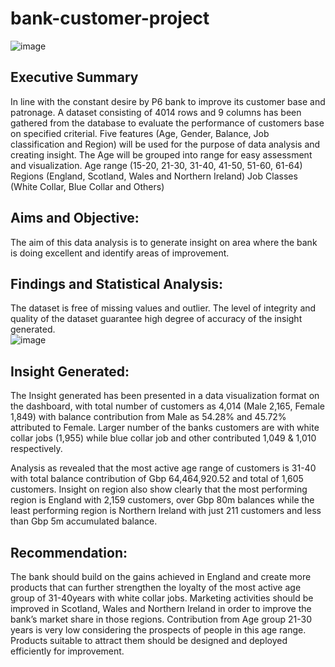 # bank-customer-project
![image](https://user-images.githubusercontent.com/128179012/229878719-fbff9415-a89e-47b5-be73-2b925ae57a6b.png)

## Executive Summary
In line with the constant desire by P6 bank to improve its customer base and patronage. A dataset consisting of 4014 rows and 9 columns has been gathered from the database to evaluate the performance of customers base on specified criterial.
Five features (Age, Gender, Balance, Job classification and Region) will be used for the purpose of data analysis and creating insight. The Age will be grouped into range for easy assessment and visualization.
Age range (15-20, 21-30, 31-40, 41-50, 51-60, 61-64)
Regions (England, Scotland, Wales and Northern Ireland)
Job Classes (White Collar, Blue Collar and Others)

## Aims and Objective:
The aim of this data analysis is to generate insight on area where the bank is doing excellent and identify areas of improvement.

## Findings and Statistical Analysis:
The dataset is free of missing values and outlier. The level of integrity and quality of the dataset guarantee high degree of accuracy of the insight generated.                
![image](https://user-images.githubusercontent.com/128179012/227298660-331fd69b-f717-416d-bc69-e2ebe53592f1.png)

## Insight Generated:
The Insight generated has been presented in a data visualization format on the dashboard, with total number of customers as 4,014 (Male 2,165, Female 1,849) with balance contribution from Male as 54.28% and 45.72% attributed to Female. Larger number of the banks customers are with white collar jobs (1,955) while blue collar job and other contributed 1,049 & 1,010 respectively.

Analysis as revealed that the most active age range of customers is 31-40 with total balance contribution of Gbp 64,464,920.52 and total of 1,605 customers.
Insight on region also show clearly that the most performing region is England with 2,159 customers, over Gbp 80m balances while the least performing region is Northern Ireland with just 211 customers and less than Gbp 5m accumulated balance.

## Recommendation:
The bank should build on the gains achieved in England and create more products that can further strengthen the loyalty of the most active age group of 31-40years with white collar jobs. Marketing activities should be improved in Scotland, Wales and Northern Ireland in order to improve the bank’s market share in those regions. 
Contribution from Age group 21-30 years is very low considering the prospects of people in this age range. Products suitable to attract them should be designed and deployed efficiently for improvement.


